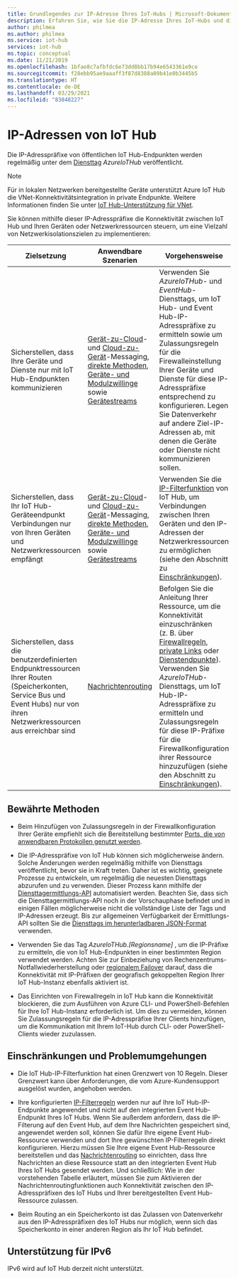 ```yaml
---
title: Grundlegendes zur IP-Adresse Ihres IoT-Hubs | Microsoft-Dokumentation
description: Erfahren Sie, wie Sie die IP-Adresse Ihres IoT-Hubs und die zugehörigen Eigenschaften abfragen. Die IP-Adresse Ihres IoT-Hubs kann sich bei verschiedenen Szenarien wie z.B. einer Notfallwiederherstellung oder einem regionalen Failover ändern.
author: philmea
ms.author: philmea
ms.service: iot-hub
services: iot-hub
ms.topic: conceptual
ms.date: 11/21/2019
ms.openlocfilehash: 1bfae8c7afbfdc6e73dd8bb17b94e6543361e9ce
ms.sourcegitcommit: f28ebb95ae9aaaff3f87d8388a09b41e0b3445b5
ms.translationtype: HT
ms.contentlocale: de-DE
ms.lasthandoff: 03/29/2021
ms.locfileid: "83848227"
---
```

# <a name="iot-hub-ip-addresses"></a>IP-Adressen von IoT Hub

Die IP-Adresspräfixe von öffentlichen IoT Hub-Endpunkten werden regelmäßig unter dem [Diensttag](../virtual-network/service-tags-overview.md) _AzureIoTHub_ veröffentlicht.

> [!NOTE]
> Für in lokalen Netzwerken bereitgestellte Geräte unterstützt Azure IoT Hub die VNet-Konnektivitätsintegration in private Endpunkte. Weitere Informationen finden Sie unter [IoT Hub-Unterstützung für VNet](./virtual-network-support.md).


Sie können mithilfe dieser IP-Adresspräfixe die Konnektivität zwischen IoT Hub und Ihren Geräten oder Netzwerkressourcen steuern, um eine Vielzahl von Netzwerkisolationszielen zu implementieren:

| Zielsetzung | Anwendbare Szenarien | Vorgehensweise |
|------|-----------|----------|
| Sicherstellen, dass Ihre Geräte und Dienste nur mit IoT Hub-Endpunkten kommunizieren | [Gerät-zu-Cloud](./iot-hub-devguide-messaging.md)- und [Cloud-zu-Gerät](./iot-hub-devguide-messages-c2d.md)-Messaging, [direkte Methoden](./iot-hub-devguide-direct-methods.md), [Geräte- und Modulzwillinge](./iot-hub-devguide-device-twins.md) sowie [Gerätestreams](./iot-hub-device-streams-overview.md) | Verwenden Sie _AzureIoTHub_- und _EventHub_-Diensttags, um IoT Hub- und Event Hub-IP-Adresspräfixe zu ermitteln sowie um Zulassungsregeln für die Firewalleinstellung Ihrer Geräte und Dienste für diese IP-Adresspräfixe entsprechend zu konfigurieren. Legen Sie Datenverkehr auf andere Ziel-IP-Adressen ab, mit denen die Geräte oder Dienste nicht kommunizieren sollen. |
| Sicherstellen, dass Ihr IoT Hub-Geräteendpunkt Verbindungen nur von Ihren Geräten und Netzwerkressourcen empfängt | [Gerät-zu-Cloud](./iot-hub-devguide-messaging.md)- und [Cloud-zu-Gerät](./iot-hub-devguide-messages-c2d.md)-Messaging, [direkte Methoden](./iot-hub-devguide-direct-methods.md), [Geräte- und Modulzwillinge](./iot-hub-devguide-device-twins.md) sowie [Gerätestreams](./iot-hub-device-streams-overview.md) | Verwenden Sie die [IP-Filterfunktion](iot-hub-ip-filtering.md) von IoT Hub, um Verbindungen zwischen Ihren Geräten und den IP-Adressen der Netzwerkressourcen zu ermöglichen (siehe den Abschnitt zu [Einschränkungen](#limitations-and-workarounds)). | 
| Sicherstellen, dass die benutzerdefinierten Endpunktressourcen Ihrer Routen (Speicherkonten, Service Bus und Event Hubs) nur von ihren Netzwerkressourcen aus erreichbar sind | [Nachrichtenrouting](./iot-hub-devguide-messages-d2c.md) | Befolgen Sie die Anleitung Ihrer Ressource, um die Konnektivität einzuschränken (z. B. über [Firewallregeln](../storage/common/storage-network-security.md), [private Links](../private-link/private-endpoint-overview.md) oder [Dienstendpunkte](../virtual-network/virtual-network-service-endpoints-overview.md)). Verwenden Sie _AzureIoTHub_-Diensttags, um IoT Hub-IP-Adresspräfixe zu ermitteln und Zulassungsregeln für diese IP-Präfixe für die Firewallkonfiguration ihrer Ressource hinzuzufügen (siehe den Abschnitt zu [Einschränkungen](#limitations-and-workarounds)). |



## <a name="best-practices"></a>Bewährte Methoden

* Beim Hinzufügen von Zulassungsregeln in der Firewallkonfiguration Ihrer Geräte empfiehlt sich die Bereitstellung bestimmter [Ports, die von anwendbaren Protokollen genutzt werden](./iot-hub-devguide-protocols.md#port-numbers).

* Die IP-Adresspräfixe von IoT Hub können sich möglicherweise ändern. Solche Änderungen werden regelmäßig mithilfe von Diensttags veröffentlicht, bevor sie in Kraft treten. Daher ist es wichtig, geeignete Prozesse zu entwickeln, um regelmäßig die neuesten Diensttags abzurufen und zu verwenden. Dieser Prozess kann mithilfe der [Diensttagermittlungs-API](../virtual-network/service-tags-overview.md#service-tags-on-premises) automatisiert werden. Beachten Sie, dass sich die Diensttagermittlungs-API noch in der Vorschauphase befindet und in einigen Fällen möglicherweise nicht die vollständige Liste der Tags und IP-Adressen erzeugt. Bis zur allgemeinen Verfügbarkeit der Ermittlungs-API sollten Sie die [Diensttags im herunterladbaren JSON-Format](../virtual-network/service-tags-overview.md#discover-service-tags-by-using-downloadable-json-files) verwenden. 

* Verwenden Sie das Tag *AzureIoTHub.[Regionsname]* , um die IP-Präfixe zu ermitteln, die von IoT Hub-Endpunkten in einer bestimmten Region verwendet werden. Achten Sie zur Einbeziehung von Rechenzentrums-Notfallwiederherstellung oder [regionalem Failover](iot-hub-ha-dr.md) darauf, dass die Konnektivität mit IP-Präfixen der geografisch gekoppelten Region Ihrer IoT Hub-Instanz ebenfalls aktiviert ist.

* Das Einrichten von Firewallregeln in IoT Hub kann die Konnektivität blockieren, die zum Ausführen von Azure CLI- und PowerShell-Befehlen für Ihre IoT Hub-Instanz erforderlich ist. Um dies zu vermeiden, können Sie Zulassungsregeln für die IP-Adresspräfixe Ihrer Clients hinzufügen, um die Kommunikation mit Ihrem IoT-Hub durch CLI- oder PowerShell-Clients wieder zuzulassen.  


## <a name="limitations-and-workarounds"></a>Einschränkungen und Problemumgehungen

* Die IoT Hub-IP-Filterfunktion hat einen Grenzwert von 10 Regeln. Dieser Grenzwert kann über Anforderungen, die vom Azure-Kundensupport ausgelöst wurden, angehoben werden. 

* Ihre konfigurierten [IP-Filterregeln](iot-hub-ip-filtering.md) werden nur auf Ihre IoT Hub-IP-Endpunkte angewendet und nicht auf den integrierten Event Hub-Endpunkt Ihres IoT Hubs. Wenn Sie außerdem anfordern, dass die IP-Filterung auf den Event Hub, auf dem Ihre Nachrichten gespeichert sind, angewendet werden soll, können Sie dafür Ihre eigene Event Hub-Ressource verwenden und dort Ihre gewünschten IP-Filterregeln direkt konfigurieren. Hierzu müssen Sie Ihre eigene Event Hub-Ressource bereitstellen und das [Nachrichtenrouting](./iot-hub-devguide-messages-d2c.md) so einrichten, dass Ihre Nachrichten an diese Ressource statt an den integrierten Event Hub Ihres IoT Hubs gesendet werden. Und schließlich: Wie in der vorstehenden Tabelle erläutert, müssen Sie zum Aktivieren der Nachrichtenroutingfunktionen auch Konnektivität zwischen den IP-Adresspräfixen des IoT Hubs und Ihrer bereitgestellten Event Hub-Ressource zulassen.

* Beim Routing an ein Speicherkonto ist das Zulassen von Datenverkehr aus den IP-Adresspräfixen des IoT Hubs nur möglich, wenn sich das Speicherkonto in einer anderen Region als Ihr IoT Hub befindet.

## <a name="support-for-ipv6"></a>Unterstützung für IPv6 

IPv6 wird auf IoT Hub derzeit nicht unterstützt.
